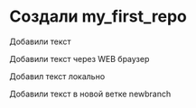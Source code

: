 ﻿# Создали my_first_repo

Добавили текст

Добавили текст через WEB браузер

Добавил текст локально

Добавили текст в новой ветке newbranch
